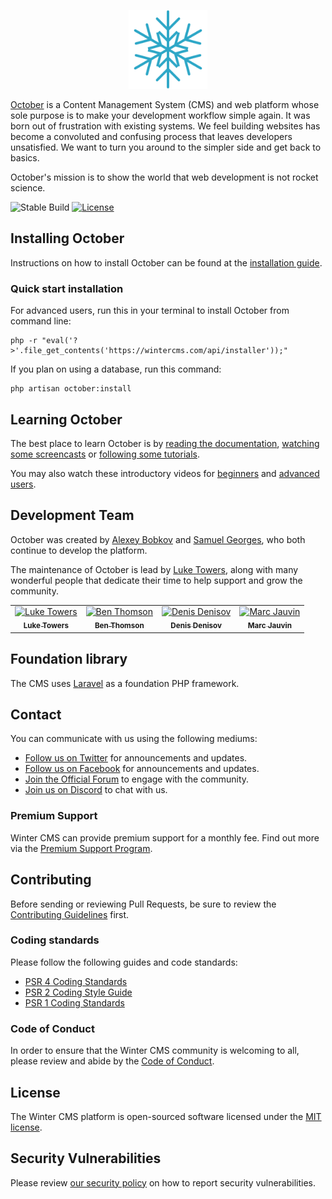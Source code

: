 <p align="center">
    <img src="https://github.com/wintercms/winter/blob/develop/themes/demo/assets/images/winter.png?raw=true" alt="Winter CMS Logo" width="25%" height="25%" />
</p>

[October](https://wintercms.com) is a Content Management System (CMS) and web platform whose sole purpose is to make your development workflow simple again. It was born out of frustration with existing systems. We feel building websites has become a convoluted and confusing process that leaves developers unsatisfied. We want to turn you around to the simpler side and get back to basics.

October's mission is to show the world that web development is not rocket science.

![Stable Build](https://github.com/wintercms/winter/workflows/Tests/badge.svg?branch=master)
[![License](https://poser.pugx.org/october/october/license.svg)](https://packagist.org/packages/october/october)

## Installing October

Instructions on how to install October can be found at the [installation guide](https://wintercms.com/docs/setup/installation).

### Quick start installation

For advanced users, run this in your terminal to install October from command line:

```shell
php -r "eval('?>'.file_get_contents('https://wintercms.com/api/installer'));"
```

If you plan on using a database, run this command:

```shell
php artisan october:install
```

## Learning October

The best place to learn October is by [reading the documentation](https://wintercms.com/docs), [watching some screencasts](https://wintercms.com/support/topic/screencast) or [following some tutorials](https://wintercms.com/support/articles/tutorials).

You may also watch these introductory videos for [beginners](https://vimeo.com/79963873) and [advanced users](https://vimeo.com/172202661).

## Development Team

October was created by [Alexey Bobkov](https://www.linkedin.com/in/alexey-bobkov-232ba02b/) and [Samuel Georges](https://www.linkedin.com/in/samuel-georges-0a964131/), who both continue to develop the platform.

The maintenance of October is lead by [Luke Towers](https://luketowers.ca/), along with many wonderful people that dedicate their time to help support and grow the community.

<table>
  <tr>
    <td align="center"><a href="https://luketowers.ca/"><img src="https://avatars.githubusercontent.com/u/7253840?v=3" width="100px;" alt="Luke Towers"/><br /><sub><b>Luke Towers</b></sub></a></td>
    <td align="center"><a href="https://github.com/bennothommo"><img src="https://avatars.githubusercontent.com/u/15900351?v=3" width="100px;" alt="Ben Thomson"/><br /><sub><b>Ben Thomson</b></sub></a></td>
    <td align="center"><a href="https://github.com/w20k"><img src="https://avatars.githubusercontent.com/u/1053320?v=3" width="100px;" alt="Denis Denisov"/><br /><sub><b>Denis Denisov</b></sub></a></td>
    <td align="center"><a href="https://github.com/mjauvin"><img src="https://avatars.githubusercontent.com/u/2013630?v=3" width="100px;" alt="Marc Jauvin"/><br /><sub><b>Marc Jauvin</b></sub></a></td>
  </tr>
</table>

## Foundation library

The CMS uses [Laravel](https://laravel.com) as a foundation PHP framework.

## Contact

You can communicate with us using the following mediums:

* [Follow us on Twitter](https://twitter.com/octobercms) for announcements and updates.
* [Follow us on Facebook](https://facebook.com/octobercms) for announcements and updates.
* [Join the Official Forum](https://wintercms.com/forum) to engage with the community.
* [Join us on Discord](https://wintercms.com/chat) to chat with us.

### Premium Support

Winter CMS can provide premium support for a monthly fee. Find out more via the [Premium Support Program](https://wintercms.com/premium-support).

## Contributing

Before sending or reviewing Pull Requests, be sure to review the [Contributing Guidelines](.github/CONTRIBUTING.md) first.

### Coding standards

Please follow the following guides and code standards:

* [PSR 4 Coding Standards](https://github.com/php-fig/fig-standards/blob/master/accepted/PSR-4-autoloader.md)
* [PSR 2 Coding Style Guide](https://github.com/php-fig/fig-standards/blob/master/accepted/PSR-2-coding-style-guide.md)
* [PSR 1 Coding Standards](https://github.com/php-fig/fig-standards/blob/master/accepted/PSR-1-basic-coding-standard.md)

### Code of Conduct

In order to ensure that the Winter CMS community is welcoming to all, please review and abide by the [Code of Conduct](CODE_OF_CONDUCT.md).

## License

The Winter CMS platform is open-sourced software licensed under the [MIT license](https://opensource.org/licenses/MIT).

## Security Vulnerabilities

Please review [our security policy](https://github.com/wintercms/winter/security/policy) on how to report security vulnerabilities.
